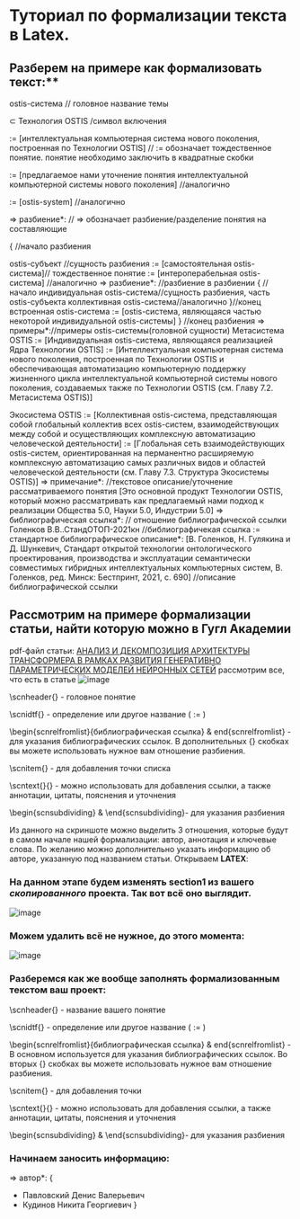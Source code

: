 # Туториал по формализации текста в Latex.
## Разберем на примере как формализовать текст:**
ostis-система // головное название темы

⊂ Технология OSTIS /символ включения

:= [интеллектуальная компьютерная система нового поколения, построенная по Технологии OSTIS] // := обозначает тождественное понятие. понятие 
необходимо заключить в квадратные скобки

:= [предлагаемое нами уточнение понятия интеллектуальной компьютерной системы нового поколения] //аналогично

:= [ostis-system] //аналогично

=>   разбиение*: // => обозначает разбиение/разделение понятия на составляющие

{ //начало разбиения

ostis-субъект //сущность разбиения
:= [самостоятельная ostis-система]// тождественное понятие
:= [интероперабельная ostis-система] //аналогично
=>   разбиение*: //разбиение в разбиении
{ //начало
индивидуальная ostis-система//сущность разбиения, часть ostis-субъекта
коллективная ostis-система//аналогично
}//конец
встроенная ostis-система
:= [ostis-система, являющаяся частью некоторой индивидуальной ostis-системы]
} //конец разбиения
=>  примеры*://примеры ostis-системы(головной сущности)
Метасистема OSTIS
:= [Индивидуальная ostis-система, являющаяся реализацией Ядра Технологии OSTIS]
:= [Интеллектуальная компьютерная система нового поколения, построенная по Технологии OSTIS и обеспечивающая автоматизацию компьютерную поддержку жизненного цикла интеллектуальной компьютерной системы нового поколения, создаваемых также по Технологии OSTIS (см. Главу 7.2. Метасистема OSTIS)]

Экосистема OSTIS
:= [Коллективная ostis-система, представляющая собой глобальный коллектив всех ostis-систем, взаимодействующих между собой и осуществляющих комплексную автоматизацию человеческой деятельности]
:= [Глобальная сеть взаимодействующих ostis-систем, ориентированная на перманентно расширяемую комплексную автоматизацию самых различных видов и областей человеческой деятельности (см. Главу 7.3. Структура Экосистемы OSTIS)]
=>   примечание*: //текстовое описание/уточнение рассматриваемого понятия
[Это основной продукт Технологии OSTIS, который можно рассматривать как предлагаемый нами подход к реализации Общества 5.0, Науки 5.0, Индустрии 5.0] 
=> библиографическая ссылка*: // отношение библиографической ссылки
Голенков В.В..СтандОТОП-2021кн //библиографичекая ссылка
:= стандартное библиографическое описание*: [В. Голенков, Н. Гулякина и Д. Шункевич, Стандарт открытой технологии онтологического проектирования, производства и эксплуатации семантически совместимых гибридных интеллектуальных компьютерных систем, В. Голенков, ред. Минск: Бестпринт, 2021, с. 690] //описание библиографической ссылки


## Рассмотрим на примере формализации статьи, найти которую можно в Гугл Академии

pdf-файл статьи:
[АНАЛИЗ И ДЕКОМПОЗИЦИЯ АРХИТЕКТУРЫ ТРАНСФОРМЕРА В
РАМКАХ РАЗВИТИЯ ГЕНЕРАТИВНО ПАРАМЕТРИЧЕСКИХ МОДЕЛЕЙ
НЕЙРОННЫХ СЕТЕЙ](https://github.com/)
рассмотрим все, что есть в статье
![image](https://github.com/)

\scnheader{} - головное понятие

\scnidtf{} - определение или другое название ( := )

\begin{scnrelfromlist}{библиографическая ссылка} & end{scnrelfromlist} - для указания библиографических ссылок. В дополнительных {} скобках вы можете использовать нужное вам отношение разбиения.

\scnitem{} - для добавления точки списка

\scntext{}{} - можно использовать для добавления ссылки, а также аннотации, цитаты, пояснения и уточнения

\begin{scnsubdividing} & \end{scnsubdividing}- для указания разбиения
 
Из данного на скриншоте можно выделить 3 отношения, которые будут в самом начале нашей формализации: автор, аннотация и ключевые слова. По желанию можно дополнительно указать информацию об авторе, указанную под названием статьи. Открываем **LATEX**:

### На данном этапе будем изменять section1 из вашего *скопированного* проекта. Так вот всё оно выглядит.  

![image](https://github.com/MikhailOstrov/1-st/assets/144333910/5ec04df4-6f40-4906-8bd5-cc7d29166519)

### Можем удалить всё не нужное, до этого момента:

![image](https://github.com/MikhailOstrov/1-st/assets/144333910/0c1dc90c-4a68-4ec1-af9e-20cf3b9998b4)

### Разберемся как же вообще заполнять формализованным текстом ваш проект:

\scnheader{} - название вашего понятие 

\scnidtf{} - определение или другое название ( := )

\begin{scnrelfromlist}{библиографическая ссылка} & end{scnrelfromlist}  - В основном используется для указания библиографических ссылок. Во вторых {} скобках вы можете использовать нужное вам отношение разбиения. 

\scnitem{} - для добавления точки

\scntext{}{} - можно использовать для добавления ссылки, а также аннотации, цитаты, пояснения и уточнения

\begin{scnsubdividing} & \end{scnsubdividing}- для указания разбиения

### Начинаем заносить информацию: 
=> автор*:
{
- Павловский Денис Валерьевич
- Кудинов Никита Георгиевич
}
